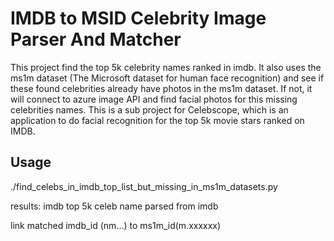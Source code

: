 # IMDB to MSID Celebrity Image Parser And Matcher

This project find the top 5k celebrity names ranked in imdb. It also uses the ms1m dataset (The Microsoft dataset for human face recognition) and see if these found celebrities already have photos in the ms1m dataset. If not, it will connect to azure image API and find facial photos for this missing celebrities names. 
This is a sub project for Celebscope, which is an application to do facial recognition for the top 5k movie stars ranked on IMDB.


## Usage

./find_celebs_in_imdb_top_list_but_missing_in_ms1m_datasets.py 

results:
    imdb top 5k celeb name 
    parsed from imdb
    
    
link
    matched imdb_id (nm...) to ms1m_id(m.xxxxxx)
    
    
